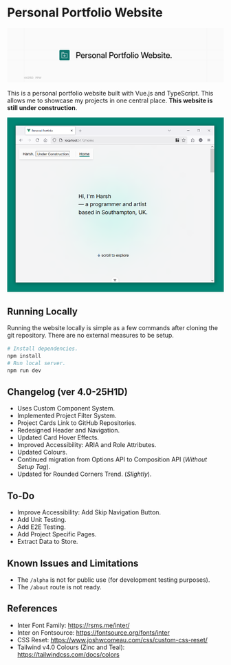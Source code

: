# Personal Portfolio Website

![Banner (Decorative)](./docs/ppw_banner_raster.PNG)

This is a personal portfolio website built with Vue.js and TypeScript. This allows me to
showcase my projects in one central place. **This website is still under construction**.

![Screenshot of Website](./docs/ppw-screenshot.PNG)

## Running Locally

Running the website locally is simple as a few commands after cloning the git repository.
There are no external measures to be setup.

```sh
# Install dependencies.
npm install
# Run local server.
npm run dev
```

## Changelog (ver 4.0-25H1D)

* Uses Custom Component System.
* Implemented Project Filter System.
* Project Cards Link to GitHub Repositories.
* Redesigned Header and Navigation.
* Updated Card Hover Effects.
* Improved Accessibility: ARIA and Role Attributes.
* Updated Colours.
* Continued migration from Options API to Composition API (_Without Setup Tag_).
* Updated for Rounded Corners Trend. (_Slightly_).

## To-Do

* Improve Accessibility: Add Skip Navigation Button.
* Add Unit Testing.
* Add E2E Testing.
* Add Project Specific Pages.
* Extract Data to Store.

## Known Issues and Limitations

* The `/alpha` is not for public use (for development testing purposes).
* The `/about` route is not ready.

## References

* Inter Font Family: <https://rsms.me/inter/>
* Inter on Fontsource: <https://fontsource.org/fonts/inter>
* CSS Reset: <https://www.joshwcomeau.com/css/custom-css-reset/>
* Tailwind v4.0 Colours (Zinc and Teal): <https://tailwindcss.com/docs/colors>
